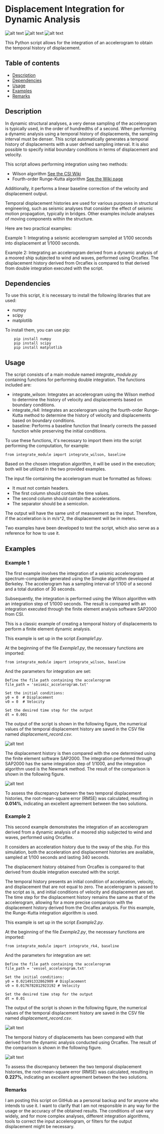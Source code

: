 # Displacement Integration for Dynamic Analysis

![alt text](https://badgen.net/badge/release/v.1.0/green?) ![alt text](https://badgen.net/badge/code/Python/blue?) ![alt text](https://badgen.net/badge/license/GPL-3.0/orange?)

This Python script allows for the integration of an accelerogram to obtain the temporal history of displacement.

## Table of contents
* [Description](#description)
* [Dependencies](#dependencies)
* [Usage](#usage)
* [Examples](#examples)
* [Remarks](#remarks)

  
## Description

In dynamic structural analyses, a very dense sampling of the accelerogram is typically used, in the order of hundredths of a second. When performing a dynamic analysis using a temporal history of displacements, the sampling interval must be denser. This script automatically generates a temporal history of displacements with a user defned sampling interval.
It is also possible to specify initial boundary conditions in terms of displacement and velocity.

This script allows performing integration using two methods:
 * Wilson algorithm [See the CSI Wiki](https://wiki.csiamerica.com/display/kb/Displacement+time-history+record)
 * Fourth-order Runge-Kutta algorithm [See the Wiki page](https://en.wikipedia.org/wiki/Runge%E2%80%93Kutta_methods)

Additionally, it performs a linear baseline correction of the velocity and displacement output.

Temporal displacement histories are used for various purposes in structural engineering, such as seismic analyses that consider the effect of seismic motion propagation, typically in bridges. Other examples include analyses of moving components within the structure.

Here are two practical examples:

Example 1: Integrating a seismic accelerogram sampled at 1/100 seconds into displacement at 1/1000 seconds.

Example 2: Integrating an accelerogram derived from a dynamic analysis of a moored ship subjected to wind and waves, performed using Orcaflex. The displacement history derived from Orcaflex is compared to that derived from double integration executed with the script.

## Dependencies
To use this script, it is necessary to install the following libraries that are used:
  * numpy
  * scipy
  * matplotlib

To install them, you can use pip:
```
    pip install numpy
    pip install scipy
    pip install matplotlib
```

## Usage

The script consists of a main module named _integrate_module.py_ containing functions for performing double integration. The functions included are:

 * integrate_wilson: Integrates an accelerogram using the Wilson method to determine the history of velocity and displacements based on boundary conditions.
 * integrate_rk4: Integrates an accelerogram using the fourth-order Runge-Kutta method to determine the history of velocity and displacements based on boundary conditions.
 * baseline: Performs a baseline function that linearly corrects the passed function while preserving the initial conditions.

To use these functions, it's necessary to import them into the script performing the computation, for example:
```
from integrate_module import integrate_wilson, baseline
```
Based on the chosen integration algorithm, it will be used in the execution; both will be utilized in the two provided examples.

The input file containing the accelerogram must be formatted as follows:
 * It must not contain headers.
 * The first column should contain the time values.
 * The second column should contain the accelerations.
 * The separator should be a semicolon.

The output will have the same unit of measurement as the input. Therefore, if the acceleration is in m/s^2, the displacement will be in meters.

Two examples have been developed to test the script, which also serve as a reference for how to use it.

## Examples

### Example 1

The first example involves the integration of a seismic accelerogram spectrum-compatible generated using the Simqke algorithm developed at Berkeley. The accelerogram has a sampling interval of 1/100 of a second and a total duration of 30 seconds.

Subsequently, the integration is performed using the Wilson algorithm with an integration step of 1/1000 seconds. The result is compared with an integration executed through the finite element analysis software SAP2000 from CSI.

This is a classic example of creating a temporal history of displacements to perform a finite element dynamic analysis.

This example is set up in the script _Example1.py_.

At the beginning of the file _Exemple1.py_, the necessary functions are imported:
```
from integrate_module import integrate_wilson, baseline
```
And the parameters for integration are set:
```
Define the file path containing the accelerogram
file_path = 'seismic_accelerogram.txt'

Set the initial conditions:
y0 = 0  # Displacement
v0 = 0  # Velocity

Set the desired time step for the output
dt = 0.001
```

The output of the script is shown in the following figure, the numerical values of the temporal displacement history are saved in the CSV file named _displacement_record.csv_.

![alt text](https://github.com/paolo-hub/Displacement-Integration-for-Dynamic-Analysis/blob/main/Example%201/Example1-Graphical%20output.jpg?raw=true)

The displacement history is then compared with the one determined using the finite element software SAP2000.
The integration performed through SAP2000 has the same integration step of 1/1000, and the integration algorithm used is the Newmark method.
The result of the comparison is shown in the following figure.

![alt text](https://raw.githubusercontent.com/paolo-hub/Displacement-Integration-for-Dynamic-Analysis/main/Example%201/Example1-SAP2000%20Comparison.jpg)

To assess the discrepancy between the two temporal displacement histories, the root-mean-square error (RMSE) was calculated, resulting in **0.014%**, indicating an excellent agreement between the two solutions.

### Example 2

This second example demonstrates the integration of an accelerogram derived from a dynamic analysis of a moored ship subjected to wind and waves, performed using Orcaflex.

It considers an acceleration history due to the sway of the ship.
For this simulation, both the acceleration and displacement histories are available, sampled at 1/100 seconds and lasting 340 seconds.

The displacement history obtained from Orcaflex is compared to that derived from double integration executed with the script.

The temporal history presents an initial condition of acceleration, velocity, and displacement that are not equal to zero.
The accelerogram is passed to the script as is, and initial conditions of velocity and displacement are set.
The time step for the displacement history remains the same as that of the accelerogram, allowing for a more precise comparison with the displacement history derived from the Orcaflex analysis.
For this example, the Runge-Kutta integration algorithm is used.

This example is set up in the script _Example2.py_.

At the beginning of the file _Exemple2.py_, the necessary functions are imported:
```
from integrate_module import integrate_rk4, baseline
```
And the parameters for integration are set:
```
Define the file path containing the accelerogram
file_path = 'vessel_accelerogram.txt'

Set the initial conditions:
y0 = 0.021491332862909 # Displacement
v0 = 0.0176782812923192 # Velocity

Set the desired time step for the output
dt = 0.01
```

The output of the script is shown in the following figure, the numerical values of the temporal displacement history are saved in the CSV file named _displacement_record.csv_.

![alt text](https://raw.githubusercontent.com/paolo-hub/Displacement-Integration-for-Dynamic-Analysis/main/Example%202/Example2-Graphical%20output.jpg)

The temporal history of displacements has been compared with that derived from the dynamic analysis conducted using Orcaflex.
The result of the comparison is shown in the following figure.

![alt text](https://raw.githubusercontent.com/paolo-hub/Displacement-Integration-for-Dynamic-Analysis/main/Example%202/Example2-Mooring%20Dynamic%20Comparison.jpg)

To assess the discrepancy between the two temporal displacement histories, the root-mean-square error (RMSE) was calculated, resulting in **0.227%**, indicating an excellent agreement between the two solutions.

### Remarks

I am posting this script on GitHub as a personal backup and for anyone who intends to use it.
I want to clarify that I am not responsible in any way for the usage or the accuracy of the obtained results.
The conditions of use vary widely, and for more complex analyses, different integration algorithms, tools to correct the input accelerogram, or filters for the output displacement might be necessary.
